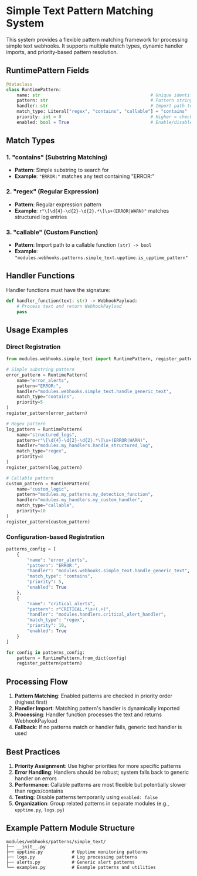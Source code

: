# Simple Text Pattern Matching System

This system provides a flexible pattern matching framework for processing simple text webhooks. It supports multiple match types, dynamic handler imports, and priority-based pattern resolution.

## RuntimePattern Fields

```python
@dataclass 
class RuntimePattern:
    name: str                                          # Unique identifier
    pattern: str                                       # Pattern string (content depends on match_type)
    handler: str                                       # Import path to handler function
    match_type: Literal["regex", "contains", "callable"] = "contains"
    priority: int = 0                                  # Higher = checked first  
    enabled: bool = True                               # Enable/disable pattern
```

## Match Types

### 1. "contains" (Substring Matching)
- **Pattern**: Simple substring to search for
- **Example**: `"ERROR:"` matches any text containing "ERROR:"

### 2. "regex" (Regular Expression)  
- **Pattern**: Regular expression pattern
- **Example**: `r"\[\d{4}-\d{2}-\d{2}.*\]\s+(ERROR|WARN)"` matches structured log entries

### 3. "callable" (Custom Function)
- **Pattern**: Import path to a callable function `(str) -> bool`
- **Example**: `"modules.webhooks.patterns.simple_text.upptime.is_upptime_pattern"`

## Handler Functions

Handler functions must have the signature:
```python
def handler_function(text: str) -> WebhookPayload:
    # Process text and return WebhookPayload
    pass
```

## Usage Examples

### Direct Registration
```python
from modules.webhooks.simple_text import RuntimePattern, register_pattern

# Simple substring pattern
error_pattern = RuntimePattern(
    name="error_alerts",
    pattern="ERROR:",
    handler="modules.webhooks.simple_text.handle_generic_text",
    match_type="contains",
    priority=5
)
register_pattern(error_pattern)

# Regex pattern
log_pattern = RuntimePattern(
    name="structured_logs", 
    pattern=r"\[\d{4}-\d{2}-\d{2}.*\]\s+(ERROR|WARN)",
    handler="modules.my_handlers.handle_structured_log",
    match_type="regex",
    priority=8
)
register_pattern(log_pattern)

# Callable pattern
custom_pattern = RuntimePattern(
    name="custom_logic",
    pattern="modules.my_patterns.my_detection_function", 
    handler="modules.my_handlers.my_custom_handler",
    match_type="callable",
    priority=10
)
register_pattern(custom_pattern)
```

### Configuration-based Registration
```python
patterns_config = [
    {
        "name": "error_alerts",
        "pattern": "ERROR:",
        "handler": "modules.webhooks.simple_text.handle_generic_text",
        "match_type": "contains",
        "priority": 5,
        "enabled": True
    },
    {
        "name": "critical_alerts",
        "pattern": r"CRITICAL.*\s+(.+)",
        "handler": "modules.handlers.critical_alert_handler", 
        "match_type": "regex",
        "priority": 10,
        "enabled": True
    }
]

for config in patterns_config:
    pattern = RuntimePattern.from_dict(config)
    register_pattern(pattern)
```

## Processing Flow

1. **Pattern Matching**: Enabled patterns are checked in priority order (highest first)
2. **Handler Import**: Matching pattern's handler is dynamically imported
3. **Processing**: Handler function processes the text and returns WebhookPayload
4. **Fallback**: If no patterns match or handler fails, generic text handler is used

## Best Practices

1. **Priority Assignment**: Use higher priorities for more specific patterns
2. **Error Handling**: Handlers should be robust; system falls back to generic handler on errors  
3. **Performance**: Callable patterns are most flexible but potentially slower than regex/contains
4. **Testing**: Disable patterns temporarily using `enabled: false`
5. **Organization**: Group related patterns in separate modules (e.g., `upptime.py`, `logs.py`)

## Example Pattern Module Structure

```
modules/webhooks/patterns/simple_text/
├── __init__.py
├── upptime.py           # Upptime monitoring patterns
├── logs.py              # Log processing patterns  
├── alerts.py            # Generic alert patterns
└── examples.py          # Example patterns and utilities
```